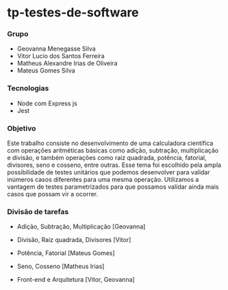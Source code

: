 # tp-testes-de-software

### Grupo

- Geovanna Menegasse Silva
- Vitor Lucio dos Santos Ferreira
- Matheus Alexandre Irias de Oliveira
- Mateus Gomes Silva

### Tecnologias

- Node com Express js
- Jest

### Objetivo
Este trabalho consiste no desenvolvimento de uma calculadora científica com operações aritméticas básicas como adição, subtração, multiplicação e divisão, e também operações como raiz quadrada, potência, fatorial, divisores, seno e cosseno, entre outras. Esse tema foi escolhido pela ampla possibilidade de testes unitários que podemos desenvolver para validar inúmeros casos diferentes para uma mesma operação. Utilizamos a vantagem de testes parametrizados para que possamos validar ainda mais casos que possam vir a ocorrer. 

### Divisão de tarefas
- Adição, Subtração, Multiplicação [Geovanna]
- Divisão, Raiz quadrada, Divisores [Vitor]
- Potência, Fatorial [Mateus Gomes]
- Seno, Cosseno [Matheus Irias]

- Front-end e Arquitetura [Vitor, Geovanna]
